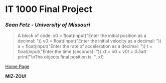# IT 1000 Final Project
### _Sean Fetz - University of Missouri_

> A block of code:
>x0 = float(input("Enter the initial position as a decimal: "))
> v0 = float(input("Enter the initial velocity as a decimal: "))
> a = float(input("Enter the rate of acceleration as a decimal: "))
> t = float(input("Enter the time (seconds): "))
> xf = x0 + v0*t + 0.5*a*t*t
> print("\nThe objects final position is: ", xf)

[Home Page](FinalProjectMain.md)

**MIZ-ZOU!**
